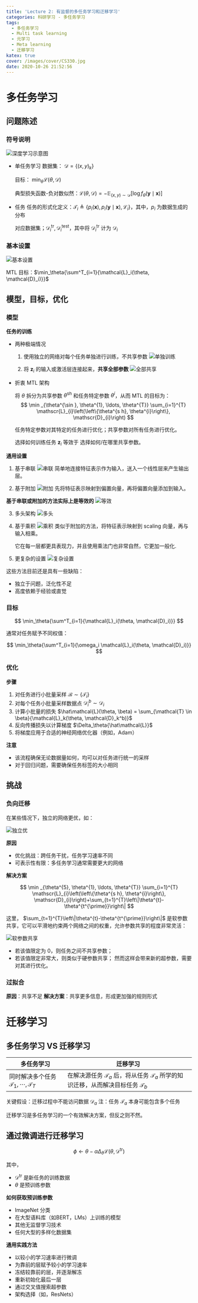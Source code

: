 ```yaml
---
title: 'Lecture 2: 有监督的多任务学习和迁移学习'
categories: 科研学习 - 多任务学习
tags:
  - 多任务学习
  - Multi task learning
  - 元学习
  - Meta learning
  - 迁移学习
katex: true
cover: /images/cover/CS330.jpg
date: 2020-10-26 21:52:56
---
```



# 多任务学习

## 问题陈述

### 符号说明

![深度学习示意图](/images/Lecture-2-有监督的多任务学习和迁移学习/2020-10-23-16-41-50.png)

- 单任务学习
    数据集： $\mathcal{D} = \left\{(x, y)_k \right\}$

    目标： $\min_{\theta} \mathcal{L}(\theta, \mathcal{D})$

    典型损失函数-负对数似然：$\mathscr{L}(\theta, \mathscr{D})=-\mathbb{E}_{(x, y) \sim \mathscr{D}}\left[\log f_{\theta}(\mathbf{y} \mid \mathbf{x})\right]$

- 任务
    任务的形式化定义：$\mathscr{T}_{i} \triangleq\left\{p_{i}(\mathbf{x}), p_{i}(\mathbf{y} \mid \mathbf{x}), \mathscr{L}_{i}\right\}$，其中，$p_i$ 为数据生成的分布

    对应数据集；$\mathcal{D}^{\text{tr}}_i, \mathcal{D}^{\text{test}}_i$，其中将 $\mathcal{D}^{\text{tr}}_i$ 计为 $\mathcal{D}_i$

### 基本设置

![基本设置](/images/Lecture-2-有监督的多任务学习和迁移学习/2020-10-23-16-51-58.png)

MTL 目标：$\min_\theta{\sum^T_{i=1}{\mathcal{L}_i(\theta, \mathcal{D}_i)}}$

## 模型，目标，优化

### 模型

**任务的训练**

- 两种极端情况
    1. 使用独立的网络对每个任务单独进行训练，不共享参数
        ![单独训练](/images/Lecture-2-有监督的多任务学习和迁移学习/2020-10-23-17-08-56.png)

    2. 将 $\mathbf{z}_i$ 的输入或激活层连接起来，**共享全部参数**
        ![全部共享](/images/Lecture-2-有监督的多任务学习和迁移学习/2020-10-23-17-10-40.png)
  
- 折衷 MTL 架构

    将 $\theta$ 拆分为共享参数 $\theta^{\text{sh}}$ 和任务特定参数 $\theta^{i}$，从而 MTL 的目标为：
    $$
    \min _{\theta^{\sin }, \theta^{1}, \ldots, \theta^{T}} \sum_{i=1}^{T} \mathscr{L}_{i}\left(\left\{\theta^{s h}, \theta^{i}\right\}, \mathscr{D}_{i}\right)
    $$

    任务特定参数对其特定的任务进行优化；共享参数对所有任务进行优化。

    选择如何训练任务 $\mathbf{z}_i$ 等效于 选择如何/在哪里共享参数。

**通用设置**

1. 基于串联
    ![串联](/images/Lecture-2-有监督的多任务学习和迁移学习/2020-10-23-17-28-30.png)
    简单地连接特征表示作为输入，送入一个线性层来产生输出层。

2. 基于附加
    ![附加](/images/Lecture-2-有监督的多任务学习和迁移学习/2020-10-23-17-23-46.png)
    先将特征表示映射到偏置向量，再将偏置向量添加到输入。

**基于串联或附加的方法实际上是等效的**
![等效](/images/Lecture-2-有监督的多任务学习和迁移学习/2020-10-23-17-32-19.png)

3. 多头架构
    ![多头](/images/Lecture-2-有监督的多任务学习和迁移学习/2020-10-23-17-33-24.png)

4. 基于乘积
    ![乘积](/images/Lecture-2-有监督的多任务学习和迁移学习/2020-10-23-17-34-06.png)
    类似于附加的方法，将特征表示映射到 scaling 向量，再与输入相乘。

    它在每一层都更具表现力，并且使用乘法门也非常自然，它更加一般化.

5. 更复杂的设置
    ![复杂设置](/images/Lecture-2-有监督的多任务学习和迁移学习/2020-10-23-17-47-36.png)

这些方法目前还是具有一些缺陷：

- 独立于问题，泛化性不足
- 高度依赖于经验或直觉

### 目标

$$
\min_\theta{\sum^T_{i=1}{\mathcal{L}_i(\theta, \mathcal{D}_i)}}
$$

通常对任务赋予不同权值：

$$
\min_\theta{\sum^T_{i=1}{\omega_i \mathcal{L}_i(\theta, \mathcal{D}_i)}}
$$

### 优化

**步骤**
1. 对任务进行小批量采样 $\mathcal{B} \sim \{\mathcal{T}_i\}$
2. 对每个任务小批量采样数据点 $\mathcal{D}^b_i \sim \mathcal{D}_i$
3. 计算小批量的损失 $\hat\mathcal{L}(\theta, \beta) = \sum_{\mathcal{T} \in \beta}{\mathcal{L}_k(\theta, \mathcal{D}_k^b)}$
4. 反向传播损失以计算梯度 $\Delta_\theta{\hat\mathcal{L}}$
5. 将梯度应用于合适的神经网络优化器（例如，Adam）

**注意**
- 该流程确保无论数据量如何，均可以对任务进行统一的采样
- 对于回归问题，需要确保任务标签的大小相同

## 挑战

### 负向迁移

在某些情况下，独立的网络更优，如：

![独立优](/images/Lecture-2-有监督的多任务学习和迁移学习/2020-10-26-17-52-46.png)

**原因**
- 优化挑战：跨任务干扰，任务学习速率不同
- 可表示性有限：多任务学习通常需要更大的网络

**解决方案**

$$
\min _{\theta^{5}, \theta^{1}, \ldots, \theta^{T}} \sum_{i=1}^{T} \mathscr{L}_{i}\left(\left\{\theta^{s h}, \theta^{i}\right\}, \mathscr{D}_{i}\right)+\sum_{t=1}^{T}\left\|\theta^{t}-\theta^{t^{\prime}}\right\|
$$

这里， $\sum_{t=1}^{T}\left\|\theta^{t}-\theta^{t^{\prime}}\right\|$ 是软参数共享，它可以平滑地约束两个网络之间的权重，允许参数共享的程度非常灵活：

![软参数共享](/images/Lecture-2-有监督的多任务学习和迁移学习/2020-10-26-18-07-16.png)

- 若该值限定为 $0$，则任务之间不共享参数；
- 若该值限定非常大，则类似于硬参数共享；
然而这样会带来新的超参数，需要对其进行优化。

### 过拟合

**原因**：共享不足
**解决方案**：共享更多信息，形成更加强的规则形式

# 迁移学习

## 多任务学习 VS 迁移学习

|多任务学习|迁移学习|
|---|---|
|同时解决多个任务 $\mathcal{T}_1, \cdots, \mathcal{T}_T$|在解决源任务 $\mathcal{T}_a$ 后，将从任务 $\mathcal{T}_a$ 所学的知识迁移，从而解决目标任务 $\mathcal{T}_b$|

关键假设：迁移过程中不能访问数据 $\mathcal{D}_a$
注：任务 $\mathcal{T}_a$ 本身可能包含多个任务

迁移学习是多任务学习的一个有效解决方案，但反之则不然。

## 通过微调进行迁移学习

$$
\phi \leftarrow \theta - \alpha \Delta_\theta{\mathcal{L}(\theta, \mathcal{D}^\text{tr})}
$$

其中，
- $\mathcal{D}^\text{tr}$ 是新任务的训练数据
- $\theta$ 是预训练参数

**如何获取预训练参数**

- ImageNet 分类
- 在大型语料库（如BERT，LMs）上训练的模型
- 其他无监督学习技术
- 任何大型的多样化数据集

**通用实践方法**
- 以较小的学习速率进行微调
- 为靠前的层赋予较小的学习速率
- 冻结较靠前的层，并逐渐解冻
- 重新初始化最后一层
- 通过交叉值搜索超参数
- 架构选择（如，ResNets）